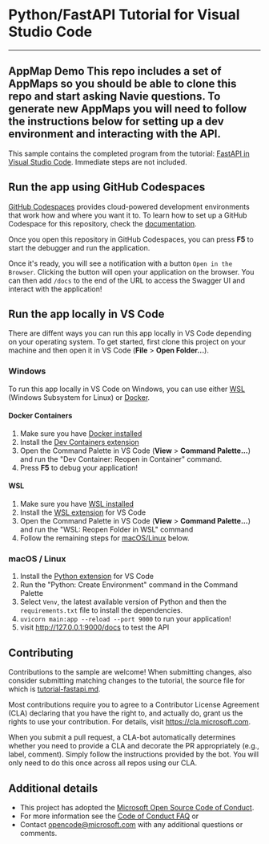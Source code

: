 # Python/FastAPI Tutorial for Visual Studio Code

---
**AppMap Demo** This repo includes a set of AppMaps so you should be able to clone this repo and start asking Navie questions. To generate new AppMaps you will need to follow the instructions below for setting up a dev environment and interacting with the API.
---

This sample contains the completed program from the tutorial: [FastAPI in Visual Studio Code](https://code.visualstudio.com/docs/python/tutorial-fastapi). Immediate steps are not included. 

## Run the app using GitHub Codespaces
[GitHub Codespaces](https://github.com/features/codespaces) provides cloud-powered development environments that work how and where you want it to. To learn how to set up a GitHub Codespace for this repository, check the [documentation](https://docs.github.com/en/codespaces/developing-in-codespaces/creating-a-codespace-for-a-repository#creating-a-codespace-for-a-repository).

Once you open this repository in GitHub Codespaces, you can press **F5** to start the debugger and run the application.  

Once it's ready, you will see a notification with a button `Open in the Browser`. Clicking the button will open your application on the browser. You can then add `/docs` to the end of the URL to access the Swagger UI and interact with the application!

## Run the app locally in VS Code
 
There are diffent ways you can run this app locally in VS Code depending on your operating system. To get started, first clone this project on your machine and then open it in VS Code (**File** > **Open Folder...**). 

### Windows
To run this app locally in VS Code on Windows, you can use either [WSL](https://learn.microsoft.com/en-us/windows/wsl/) (Windows Subsystem for Linux) or [Docker](https://www.docker.com/products/docker-desktop). 

#### Docker Containers
1. Make sure you have [Docker installed](https://www.docker.com/products/docker-desktop)
1. Install the [Dev Containers extension](https://marketplace.visualstudio.com/items?itemName=ms-vscode-remote.remote-containers) 
1. Open the Command Palette in VS Code (**View** > **Command Palette...**) and run the "Dev Container: Reopen in Container" command.
1. Press **F5** to debug your application!

#### WSL
1. Make sure you have [WSL installed](https://learn.microsoft.com/en-us/windows/wsl/)
1. Install the [WSL extension](https://marketplace.visualstudio.com/items?itemName=ms-vscode-remote.remote-wsl) for VS Code
1. Open the Command Palette in VS Code (**View** > **Command Palette...**) and run the "WSL: Reopen Folder in WSL" command
1. Follow the remaining steps for [macOS/Linux](#macos--linux) below.

### macOS / Linux

1. Install the [Python extension](https://marketplace.visualstudio.com/items?itemName=ms-python.python) for VS Code 
1. Run the "Python: Create Environment" command in the Command Palette
1. Select `Venv`, the latest available version of Python and then the `requirements.txt` file to install the dependencies.
1. `uvicorn main:app --reload --port 9000` to run your application!
1. visit http://127.0.0.1:9000/docs to test the API

## Contributing
Contributions to the sample are welcome!  When submitting changes, also consider submitting matching changes to the tutorial, the source file for which is [tutorial-fastapi.md](https://github.com/Microsoft/vscode-docs/blob/master/docs/python/tutorial-fastapi.md).

Most contributions require you to agree to a Contributor License Agreement (CLA) declaring that you have the right to, and actually do, grant us the rights to use your contribution. For details, visit https://cla.microsoft.com.

When you submit a pull request, a CLA-bot automatically determines whether you need to provide a CLA and decorate the PR appropriately (e.g., label, comment). Simply follow the instructions provided by the bot. You will only need to do this once across all repos using our CLA.

## Additional details

* This project has adopted the [Microsoft Open Source Code of Conduct](https://opensource.microsoft.com/codeofconduct/).
* For more information see the [Code of Conduct FAQ](https://opensource.microsoft.com/codeofconduct/faq/) or
* Contact [opencode@microsoft.com](mailto:opencode@microsoft.com) with any additional questions or comments.
